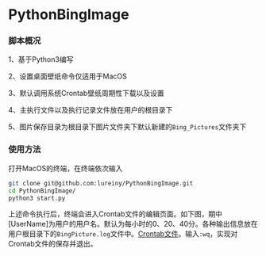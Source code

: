 # PythonBingImage
### 脚本概况

1、基于Python3编写

2、设置桌面壁纸命令仅适用于MacOS

3、默认调用系统Crontab壁纸周期性下载以及设置

4、主执行文件以及执行记录文件放在用户的根目录下

5、图片保存目录为根目录下图片文件夹下默认新建的`Bing_Pictures`文件夹下

### 使用方法

打开MacOS的终端，在终端依次输入

```sh
git clone git@github.com:lureiny/PythonBingImage.git
cd PythonBingImage/
python3 start.py
```

上述命令执行后，终端会进入Crontab文件的编辑页面。如下图，期中[UserName]为用户的用户名。默认为每小时的0、20、40分。各种输出信息放在用户根目录下的`BingPicture.log`文件中。[Crontab文件](https://www.ibm.com/support/knowledgecenter/zh/ssw_aix_71/com.ibm.aix.cmds1/crontab.htm#crontab__rrnpi36bmary)。输入`:wq`，实现对Crontab文件的保存并退出。

